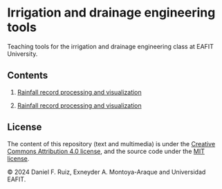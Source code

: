 # Irrigation and drainage engineering tools

Teaching tools for the irrigation and drainage engineering class at EAFIT University.

## Contents

1. [Rainfall record processing and visualization](https://nbviewer.org/github/AppliedMechanics-EAFIT/irrigation_and_drainage_eng/blob/main/notebooks/rainfall_record_processing.ipynb) 

1. [Rainfall record processing and visualization](https://nbviewer.org/github/AppliedMechanics-EAFIT/irrigation_and_drainage_eng/blob/main/notebooks/guia_qgis.ipynb) 


## License

The content of this repository (text and multimedia) is under the
[Creative Commons Attribution 4.0 license](http://choosealicense.com/licenses/cc-by-4.0/),
and the source code under the
[MIT license](https://opensource.org/licenses/mit-license.php).

© 2024 Daniel F. Ruiz, Exneyder A. Montoya-Araque and Universidad EAFIT.
